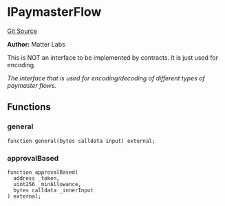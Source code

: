 # IPaymasterFlow
[Git Source](https://github.com/matter-labs/zksync-contracts/blob/c6e73735b89a4b474234f6471e326125c9069f15/contracts/system-contracts/interfaces/IPaymasterFlow.sol)

**Author:**
Matter Labs

This is NOT an interface to be implemented
by contracts. It is just used for encoding.

*The interface that is used for encoding/decoding of
different types of paymaster flows.*


## Functions
### general


```solidity
function general(bytes calldata input) external;
```

### approvalBased


```solidity
function approvalBased(
  address _token,
  uint256 _minAllowance,
  bytes calldata _innerInput
) external;
```

